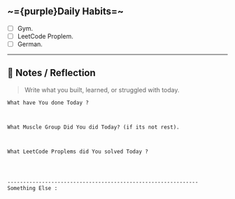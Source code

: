 
##  ~={purple}Daily Habits=~
- [ ]  Gym.
- [ ]  LeetCode Proplem.
- [ ]  German.

---

## 🧠 Notes / Reflection

> Write what you built, learned, or struggled with today.

```
What have You done Today ?



What Muscle Group Did You did Today? (if its not rest).



What LeetCode Proplems did You solved Today ?




-------------------------------------------------------------
Something Else :


```
